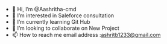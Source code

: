 - 👋 Hi, I’m @Aashritha-cmd
- 👀 I’m interested in Saleforce consultation 
- 🌱 I’m currently learning Git Hub
- 💞️ I’m looking to collaborate on New Project
- 📫 How to reach me email address :ashritb1233@gmail.com

<!---
Aashritha-cmd/Aashritha-cmd is a ✨ special ✨ repository because its `README.md` (this file) appears on your GitHub profile.
You can click the Preview link to take a look at your changes.
--->
